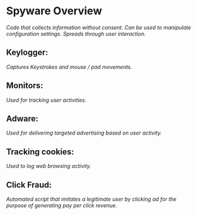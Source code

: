 # Spyware Overview

 *Code that collects information without consent. Can be used to manipulate configuration settings. Spreads through user interaction.*

## Keylogger:
*Captures Keystrokes and mouse / pad movements.*

## Monitors:
*Used for tracking user activities.*

## Adware:
*Used for delivering targeted advertising based on user activity.*

## Tracking cookies:
*Used to log web browsing activity.*

## Click Fraud:
*Automated script that imitates a legitimate user by clicking ad for the purpose of generating pay per click revenue.*
